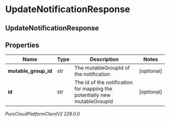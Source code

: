 # UpdateNotificationResponse

## UpdateNotificationResponse

## Properties

|Name | Type | Description | Notes|
|------------ | ------------- | ------------- | -------------|
| **mutable_group_id** | str | The mutableGroupId of the notification | [optional] |
| **id** | str | The id of the notification for mapping the potentially new mutableGroupId | [optional] |



_PureCloudPlatformClientV2 229.0.0_

